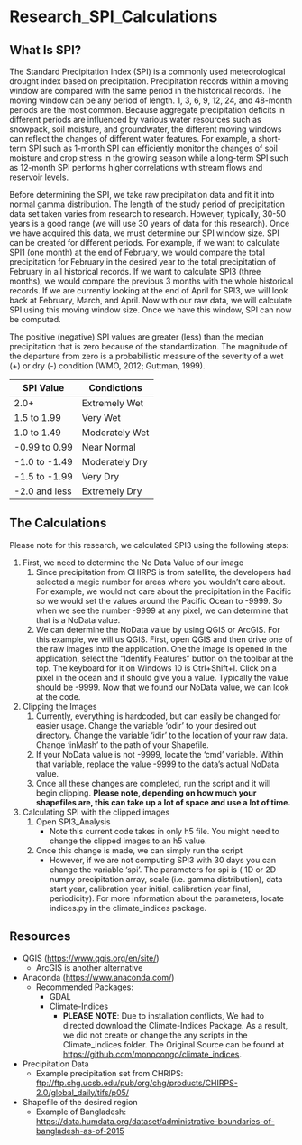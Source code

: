 # Research_SPI_Calculations
## What Is SPI?
  The Standard Precipitation Index (SPI) is a commonly used meteorological drought index based on precipitation. Precipitation records within a moving window are compared with the same period in the historical records. The moving window can be any period of length. 1, 3, 6, 9, 12, 24, and 48-month periods are the most common. Because aggregate precipitation deficits in different periods are influenced by various water resources such as snowpack, soil moisture, and groundwater, the different moving windows can reflect the changes of different water features. For example, a short-term SPI such as 1-month SPI can efficiently monitor the changes of soil moisture and crop stress in the growing season while a long-term SPI such as 12-month SPI performs higher correlations with stream flows and reservoir levels. 
  
  Before determining the SPI, we take raw precipitation data and fit it into normal gamma distribution. The length of the study period of precipitation data set taken varies from research to research. However, typically, 30-50 years is a good range (we will use 30 years of data for this research). Once we have acquired this data, we must determine our SPI window size. SPI can be created for different periods. For example, if we want to calculate SPI1 (one month) at the end of February, we would compare the total precipitation for February in the desired year to the total precipitation of February in all historical records. If we want to calculate SPI3 (three months), we would compare the previous 3 months with the whole historical records. If we are currently looking at the end of April for SPI3, we will look back at February, March, and April. Now with our raw data, we will calculate SPI using this moving window size. Once we have this window, SPI can now be computed.
  
  The positive (negative) SPI values are greater (less) than the median precipitation that is zero because of the standardization. The magnitude of the departure from zero is a probabilistic measure of the severity of a wet (+) or dry (-) condition (WMO, 2012; Guttman, 1999). 
  
SPI Value | Condictions
------------ | -------------
2.0+ | Extremely Wet
1.5 to 1.99 | Very Wet
1.0 to 1.49 | Moderately Wet
-0.99 to 0.99 | Near Normal
-1.0 to -1.49 | Moderately Dry
-1.5 to -1.99 | Very Dry
-2.0 and less | Extremely Dry

## The Calculations
  Please note for this research, we calculated SPI3 using the following steps:
  1. First, we need to determine the No Data Value of our image
      1. Since precipitation from CHIRPS is from satellite, the developers had selected a magic number for areas where you wouldn’t care about. For example, we would not care about the precipitation in the Pacific so we would set the values around the Pacific Ocean to -9999. So when we see the number -9999 at any pixel, we can determine that that is a NoData value. 
      2. We can determine the NoData value by using QGIS or ArcGIS. For this example, we will us QGIS. First, open QGIS and then drive one of the raw images into the application. One the image is opened in the application, select the “Identify Features” button on the toolbar at the top. The keyboard for it on Windows 10 is Ctrl+Shift+I. Click on a pixel in the ocean and it should give you a value. Typically the value should be -9999. Now that we found our NoData value, we can look at the code. 
  2. Clipping the Images
      1. Currently, everything is hardcoded, but can easily be changed for easier usage. Change the variable ‘odir’ to your desired out directory. Change the variable ‘idir’ to the location of your raw data. Change ‘inMash’ to the path of your Shapefile. 
      2. If your NoData value is not -9999, locate the ‘cmd’ variable. Within that variable, replace the value -9999 to the data’s actual NoData value.  
      3. Once all these changes are completed, run the script and it will begin clipping. **Please note, depending on how much your shapefiles are, this can take up a lot of space and use a lot of time.**
  3. Calculating SPI with the clipped images
      1. Open SPI3_Analysis
          * Note this current code takes in only h5 file. You might need to change the clipped images to an h5 value.
      2. Once this change is made, we can simply run the script
          * However, if we are not computing SPI3 with 30 days you can change the variable ‘spi’. The parameters for spi is ( 1D or 2D numpy precipitation array, scale (i.e. gamma distribution), data start year, calibration year initial, calibration year final, periodicity). For more information about the parameters, locate indices.py in the climate_indices package. 

## Resources
  * QGIS (https://www.qgis.org/en/site/) 
      * ArcGIS is another alternative
  * Anaconda (https://www.anaconda.com/)
      * Recommended Packages:
          * GDAL
          * Climate-Indices
            * **PLEASE NOTE**: Due to installation conflicts, We had to directed download the Climate-Indices Package. As a result, we did not create or change the any scripts in the Climate_indices folder. The Original Source can be found at https://github.com/monocongo/climate_indices.
  * Precipitation Data 
      * Example precipitation set from CHRIPS: ftp://ftp.chg.ucsb.edu/pub/org/chg/products/CHIRPS-2.0/global_daily/tifs/p05/
  * Shapefile of the desired region
      * Example of Bangladesh: https://data.humdata.org/dataset/administrative-boundaries-of-bangladesh-as-of-2015
  
